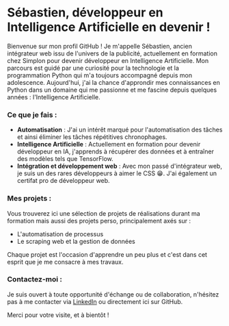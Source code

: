# Sébastien, développeur en Intelligence Artificielle en devenir !

Bienvenue sur mon profil GitHub ! Je m'appelle Sébastien, ancien intégrateur web issu de l'univers de la publicité, actuellement en formation chez Simplon pour devenir développeur en Intelligence Artificielle. Mon parcours est guidé par une curiosité pour la technologie et la programmation Python qui m'a toujours accompagné depuis mon adolescence. Aujourd'hui, j'ai la chance d'approndir mes connaissances en Python dans un domaine qui me passionne et me fascine depuis quelques années : l'Intelligence Artificielle.

### Ce que je fais :

- **Automatisation** : J'ai un intérêt marqué pour l'automatisation des tâches et ainsi éliminer les tâches répétitives chronophages.
- **Intelligence Artificielle** : Actuellement en formation pour devenir développeur en IA, j'apprends à récupérer des données et à entraîner des modèles tels que TensorFlow.
- **Intégration et développement web** : Avec mon passé d'intégrateur web, je suis un des rares développeurs à aimer le CSS 😁. J'ai également un certifat pro de développeur web. 

### Mes projets :

Vous trouverez ici une sélection de projets de réalisations durant ma formation mais aussi des projets perso, principalement axés sur :
- L'automatisation de processus
- Le scraping web et la gestion de données

Chaque projet est l'occasion d'apprendre un peu plus et c'est dans cet esprit que je me consacre à mes travaux.

### Contactez-moi :

Je suis ouvert à toute opportunité d'échange ou de collaboration, n'hésitez pas à me contacter via [LinkedIn](https://www.linkedin.com/in/s%C3%A9bastien-gerard-508062329/) ou directement ici sur GitHub.

Merci pour votre visite, et à bientôt !
